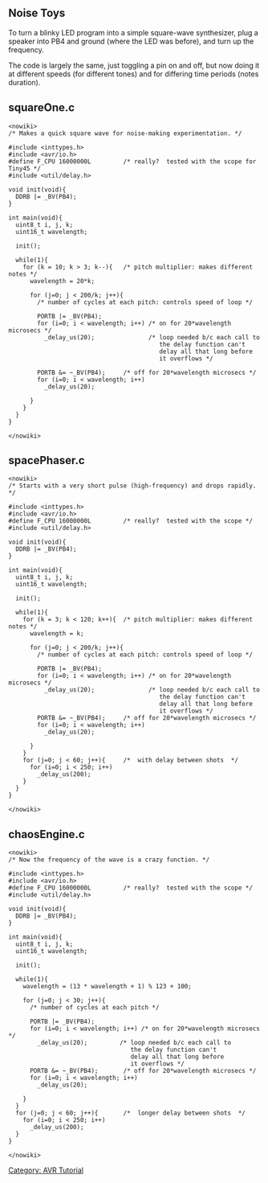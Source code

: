 ## Noise Toys

To turn a blinky LED program into a simple square-wave synthesizer, plug
a speaker into PB4 and ground (where the LED was before), and turn up
the frequency.

The code is largely the same, just toggling a pin on and off, but now
doing it at different speeds (for different tones) and for differing
time periods (notes duration).

## squareOne.c

    <nowiki>
    /* Makes a quick square wave for noise-making experimentation. */

    #include <inttypes.h>
    #include <avr/io.h>
    #define F_CPU 16000000L         /* really?  tested with the scope for Tiny45 */
    #include <util/delay.h>

    void init(void){
      DDRB |= _BV(PB4);
    }

    int main(void){
      uint8_t i, j, k;
      uint16_t wavelength;

      init();

      while(1){
        for (k = 10; k > 3; k--){   /* pitch multiplier: makes different notes */
          wavelength = 20*k;

          for (j=0; j < 200/k; j++){
            /* number of cycles at each pitch: controls speed of loop */

            PORTB |= _BV(PB4);
            for (i=0; i < wavelength; i++) /* on for 20*wavelength microsecs */
              _delay_us(20);               /* loop needed b/c each call to
                                              the delay function can't
                                              delay all that long before
                                              it overflows */

            PORTB &= ~_BV(PB4);     /* off for 20*wavelength microsecs */
            for (i=0; i < wavelength; i++)
              _delay_us(20);

          }
        }
      }
    }

    </nowiki>

## spacePhaser.c

    <nowiki>
    /* Starts with a very short pulse (high-frequency) and drops rapidly. */

    #include <inttypes.h>
    #include <avr/io.h>
    #define F_CPU 16000000L         /* really?  tested with the scope */
    #include <util/delay.h>

    void init(void){
      DDRB |= _BV(PB4);
    }

    int main(void){
      uint8_t i, j, k;
      uint16_t wavelength;

      init();

      while(1){
        for (k = 3; k < 120; k++){  /* pitch multiplier: makes different notes */
          wavelength = k;

          for (j=0; j < 200/k; j++){
            /* number of cycles at each pitch: controls speed of loop */

            PORTB |= _BV(PB4);
            for (i=0; i < wavelength; i++) /* on for 20*wavelength microsecs */
              _delay_us(20);               /* loop needed b/c each call to
                                              the delay function can't
                                              delay all that long before
                                              it overflows */
            PORTB &= ~_BV(PB4);     /* off for 20*wavelength microsecs */
            for (i=0; i < wavelength; i++)
              _delay_us(20);

          }
        }
        for (j=0; j < 60; j++){     /*  with delay between shots  */
          for (i=0; i < 250; i++)
            _delay_us(200);
        }
      }
    }

    </nowiki>

## chaosEngine.c

    <nowiki>
    /* Now the frequency of the wave is a crazy function. */

    #include <inttypes.h>
    #include <avr/io.h>
    #define F_CPU 16000000L         /* really?  tested with the scope */
    #include <util/delay.h>

    void init(void){
      DDRB |= _BV(PB4);
    }

    int main(void){
      uint8_t i, j, k;
      uint16_t wavelength;

      init();

      while(1){
        wavelength = (13 * wavelength + 1) % 123 + 100;

        for (j=0; j < 30; j++){
          /* number of cycles at each pitch */

          PORTB |= _BV(PB4);
          for (i=0; i < wavelength; i++) /* on for 20*wavelength microsecs */
            _delay_us(20);         /* loop needed b/c each call to
                                      the delay function can't
                                      delay all that long before
                                      it overflows */
          PORTB &= ~_BV(PB4);       /* off for 20*wavelength microsecs */
          for (i=0; i < wavelength; i++)
            _delay_us(20);

        }
      }
      for (j=0; j < 60; j++){       /*  longer delay between shots  */
        for (i=0; i < 250; i++)
          _delay_us(200);
      }
    }

    </nowiki>

[Category: AVR Tutorial](Category:_AVR_Tutorial "wikilink")